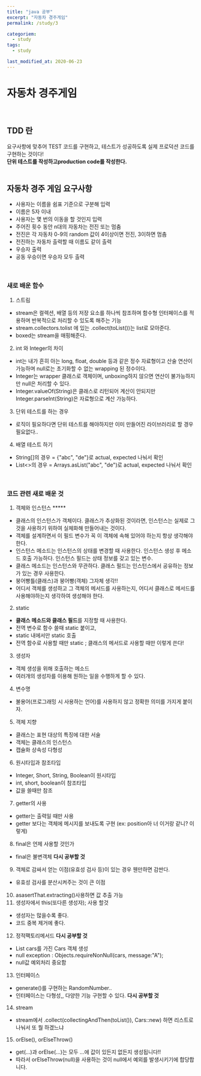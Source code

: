 ```yaml
---
title: "java 공부"
excerpt: "자동차 경주게임"
permalink: /study/3

categoriem:
  - study
tags:
  - study

last_modified_at: 2020-06-23
---
```

# 자동차 경주게임 

<br>

## TDD 란
요구사항에 맞추어 TEST 코드를 구현하고, 테스트가 성공하도록 실제 프로덕션 코드를구현하는 것이다!  
**단위 테스트를 작성하고production code를 작성한다.**  
<br>

## 자동차 경주 게임 요구사항
- 사용자는 이름을 쉼표 기준으로 구분해 입력
- 이름은 5자 이내
- 사용자는 몇 번의 이동을 할 것인지 입력
- 주어진 횟수 동안 n대의 자동차는 전진 또는 멈춤
- 전진은 각 자동차 0-9의 random 값이 4이상이면 전진, 3이하면 멈춤
- 전진하는 자동차 출력할 때 이름도 같이 출력
- 우승자 출력
- 공동 우승이면 우승자 모두 출력
<br>

### 새로 배운 함수
1. 스트림
  - stream은 컬렉션, 배열 등의 저장 요소를 하나씩 참조하며 함수형 인터페이스를 적용하며 반복적으로 처리할 수 있도록 해주는 기능  
  - stream.collectors.tolist 에 있는 .collect(toList())는 list로 모아준다.  
  - boxed는 stream을 매핑해준다.  
2. int 와 Integer의 차이  
  - int는 내가 흔히 아는 long, float, double 등과 같은 정수 자료형이고 산술 연산이 가능하며 null로는 초기화할 수 없는 wrapping 된 정수이다.  
  - Integer는 wrapper 클래스로 객체이며, unboxing하지 않으면 연산이 불가능하지만 null은 처리할 수 있다.  
  - Integer.valueOf(String)은 클래스로 리턴되어 계산이 안되지만 Integer.parseInt(String)은 자료형으로 계산 가능하다.  
3. 단위 테스트를 하는 경우
  - 로직이 필요하다면 단위 테스트를 해야하지만 이미 만들어진 라이브러리로 할 경우 필요없다..  
4. 배열 테스트 하기
  - String[]의 경우 = {"abc", "de"}로 actual, expected 나눠서 확인  
  - List<>의 경우 = Arrays.asList("abc", "de")로 actual, expected 나눠서 확인  
<br>

### 코드 관련 새로 배운 것

1. 객체와 인스턴스 *****  
  - 클래스의 인스턴스가 객체이다. 클래스가 추상화된 것이라면, 인스턴스는 실제로 그것을 사용하기 위하여 실체화해 만들어내는 것이다.  
  - 객체를 설계하면서 이 필드 변수가 꼭 이 객체에 속해 있어야 하는지 항상 생각해야한다.  
  - 인스턴스 메소드는 인스턴스의 상태를 변경할 때 사용한다. 인스턴스 생성 후 메소드 호출 가능하다. 인스턴스 필드는 상태 정보를 갖고 있는 변수.  
  - 클래스 메소드는 인스턴스와 무관하다. 클래스 필드는 인스턴스에서 공유하는 정보가 있는 경우 사용한다.  
  - 붕어빵틀(클래스)과 붕어빵(객체) 그자체 생각!!  
  - 어디서 객체를 생성하고 그 객체의 메서드를 사용하는지, 어디서 클래스로 메서드를 사용해야하는지 생각하여 생성해야 한다.  
2. static  
  - **클래스 메소드와 클래스 필드**를 지정할 때 사용한다.  
  - 전역 변수로 함수 쓸때 static 붙이고,  
  - static 내에서만 static 호출  
  - 전역 함수로 사용할 때만 static ; 클래스의 메서드로 사용할 때만 이렇게 쓴다!  
3. 생성자  
  - 객체 생성을 위해 호출하는 메소드  
  - 여러개의 생성자를 이용해 원하는 일을 수행하게 할 수 있다.  
4. 변수명  
  - 불용어(프로그래밍 시 사용하는 언어)를 사용하지 않고 정확한 의미를 가지게 붙이자.  
5. 객체 지향  
  - 클래스는 표현 대상의 특징에 대한 서술  
  - 객체는 클래스의 인스턴스  
  - 캡슐화 상속성 다형성  
6. 원시타입과 참조타입  
  - Integer, Short, String, Boolean이 원시타입  
  - int, short, boolean이 참조타입  
  - 값을 쓸때만 참조  
7. getter의 사용  
  - getter는 출력일 때만 사용  
  - getter 보다는 객체에 메시지를 보내도록 구현 (ex: position아 너 이거랑 같니? 이렇게)  
8. final은 언제 사용할 것인가  
  - final은 불변객체 **다시 공부할 것**  
9. 객체로 감싸서 얻는 이점(유효성 검사 등)이 있는 경우 웬만하면 감싼다.  
  - 유효성 검사를 분산시켜주는 것이 큰 이점  
10. asasertThat.extracting()사용하면 값 추출 가능  
11. 생성자에서 this(또다른 생성자); 사용 할것  
  - 생성자는 많을수록 좋다.  
  - 코드 중복 제거에 좋다.  
12. 정적팩토리메서드 **다시 공부할 것**  
  - List<Car> cars를 가진 Cars 객체 생성  
  - null exception : Objects.requireNonNull(cars, message:"A");  
  - null값 예외처리 중요함  
13. 인터페이스  
  - generate()를 구현하는 RandomNumber..  
  - 인터페이스는 다형성,, 다양한 기능 구현할 수 있다. **다시 공부할 것**  
14. stream  
  - stream에서 .collect(collectingAndThen(toList()), Cars::new) 하면 리스트로 나눠서 또 뭘 하겠느냐  
15. orElse(), orElseThrow()
  - get(...)과 orElse(...)는 모두 ...에 값이 있든지 없든지 생성됩니다!!
  - 따라서 orElseThrow(null)을 사용하는 것이 null에서 예외를 발생시키기에 합당합니다.
